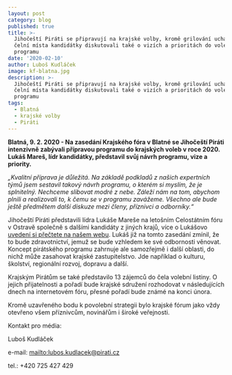 ```yaml
---
layout: post
category: blog
published: true
title: >-
  Jihočeští Piráti se připravují na krajské volby, kromě grilování uchazečů o
  čelní místa kandidátky diskutovali také o vizích a prioritách do volebního
  programu
date: '2020-02-10'
author: Luboš Kudláček
image: kf-blatna.jpg
description: >-
  Jihočeští Piráti se připravují na krajské volby, kromě grilování uchazečů o
  čelní místa kandidátky diskutovali také o vizích a prioritách do volebního
  programu
tags:
  - Blatná
  - krajské volby
  - Piráti
---
```

**Blatná, 9. 2. 2020 - Na zasedání Krajského fóra v Blatné se Jihočeští Piráti intenzivně zabývali přípravou programu do krajských voleb v roce 2020. Lukáš Mareš, lídr kandidátky, představil svůj návrh programu, vize a priority.**

_„Kvalitní příprava je důležitá. Na základě podkladů z našich expertních týmů jsem sestavil takový návrh programu, o kterém si myslím, že je splnitelný. Nechceme slibovat modré z nebe. Záleží nám na tom, abychom plnili a realizovali to, k čemu se v programu zavážeme. Všechno ale bude ještě předmětem další diskuze mezi členy, příznivci a odborníky.“_

Jihočeští Piráti představili lídra Lukáše Mareše na letošním Celostátním fóru v Ostravě společně s dalšími kandidáty z jiných krajů, více o Lukášovo [uvedení si přečtete na našem webu](/tiskove-zpravy/predstaveni-lidra). Lukáš již na tomto zasedání zmínil, že to bude zdravotnictví, jemuž se bude vzhledem ke své odbornosti  věnovat. Koncept pirátského programu zahrnuje ale samozřejmě i další oblasti, do nichž může zasahovat krajské zastupitelstvo. Jde například o kulturu, školství, regionální rozvoj, dopravu a další.

Krajským Pirátům se také představilo 13 zájemců do čela volební listiny. O jejich přijatelnosti a pořadí bude krajské sdružení rozhodovat v následujících dnech na internetovém fóru, přesné pořadí bude známé na konci února.

Kromě uzavřeného bodu k povolební strategii bylo krajské fórum jako vždy otevřeno všem příznivcům, novinářům i široké veřejnosti.

Kontakt pro média:

Luboš Kudláček

e-mail: <mailto:lubos.kudlacek@pirati.cz>

tel.: +420 725 427 429
